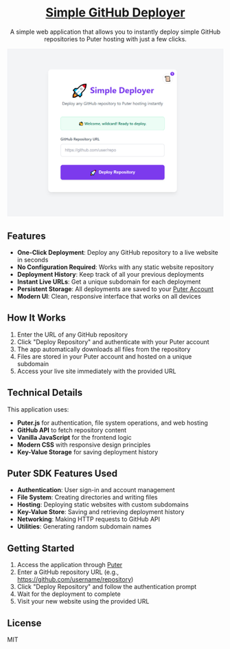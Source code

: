 <h1 align="center">
  <a href="https://puter.com/app/github-quick-deploy" target="_blank">Simple GitHub Deployer</a>
</h1>

<p align="center">A simple web application that allows you to instantly deploy simple GitHub repositories to Puter hosting with just a few clicks.
</p>

<p align="center">
  <img src="screenshot.png" alt="Screenshot" width="600" />
</p>


## Features

- **One-Click Deployment**: Deploy any GitHub repository to a live website in seconds
- **No Configuration Required**: Works with any static website repository
- **Deployment History**: Keep track of all your previous deployments
- **Instant Live URLs**: Get a unique subdomain for each deployment
- **Persistent Storage**: All deployments are saved to your [Puter Account](https://puter.com)
- **Modern UI**: Clean, responsive interface that works on all devices

## How It Works

1. Enter the URL of any GitHub repository
2. Click "Deploy Repository" and authenticate with your Puter account
3. The app automatically downloads all files from the repository
4. Files are stored in your Puter account and hosted on a unique subdomain
5. Access your live site immediately with the provided URL

## Technical Details

This application uses:
- **Puter.js** for authentication, file system operations, and web hosting
- **GitHub API** to fetch repository content
- **Vanilla JavaScript** for the frontend logic
- **Modern CSS** with responsive design principles
- **Key-Value Storage** for saving deployment history

## Puter SDK Features Used

- **Authentication**: User sign-in and account management
- **File System**: Creating directories and writing files
- **Hosting**: Deploying static websites with custom subdomains
- **Key-Value Store**: Saving and retrieving deployment history
- **Networking**: Making HTTP requests to GitHub API
- **Utilities**: Generating random subdomain names

## Getting Started

1. Access the application through [Puter](https://puter.com)
2. Enter a GitHub repository URL (e.g., https://github.com/username/repository)
3. Click "Deploy Repository" and follow the authentication prompt
4. Wait for the deployment to complete
5. Visit your new website using the provided URL

## License

MIT
